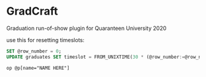 # GradCraft

Graduation run-of-show plugin for Quaranteen University 2020

use this for resetting timeslots:
```sql
SET @row_number = 0; 
UPDATE graduates SET timeslot = FROM_UNIXTIME(30 * (@row_number:=@row_number + 1) + UNIX_TIMESTAMP()) WHERE ceremony=24 AND graduated=0;
```

`op @p[name="NAME HERE"]`
